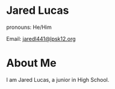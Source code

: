 # Jared Lucas
pronouns: He/Him

Email: jaredl441@lpsk12.org

# About Me
I am Jared Lucas, a junior in High School. 
